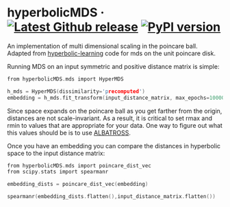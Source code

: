 hyperbolicMDS
&middot;
[![Latest Github release](https://img.shields.io/github/release/enlberman/hyperbolicMDS.svg)](https://github.com/enlberman/hyperbolicMDS/releases/latest)
[![PyPI version](https://img.shields.io/pypi/v/hyperbolicMDS.svg)](https://pypi.python.org/pypi/hyperbolicMDS)
=====

An implementation of multi dimensional scaling in the poincare ball. Adapted from [hyperbolic-learning](https://github.com/drewwilimitis/hyperbolic-learning) code for mds on the unit poincare disk.


Running MDS on an input symmetric and positive distance matrix is simple:
```c
from hyperbolicMDS.mds import HyperMDS

h_mds = HyperMDS(dissimilarity='precomputed')
embedding = h_mds.fit_transform(input_distance_matrix, max_epochs=100000, rmax=rmax, rmin=rmin)
```
Since space expands on the poincare ball as you get farther from the origin, distances are not scale-invariant. As a result, it is critical to set rmax and rmin to values that are appropriate for your data. One way to figure out what this values should be is to use [ALBATROSS](https://github.com/enlberman/albatross).

Once you have an embedding you can compare the distances in hyperbolic space to the input distance matrix:
```c
from hyperbolicMDS.mds import poincare_dist_vec
from scipy.stats import spearmanr

embedding_dists = poincare_dist_vec(embedding)

spearmanr(embedding_dists.flatten(),input_distance_matrix.flatten())
```

